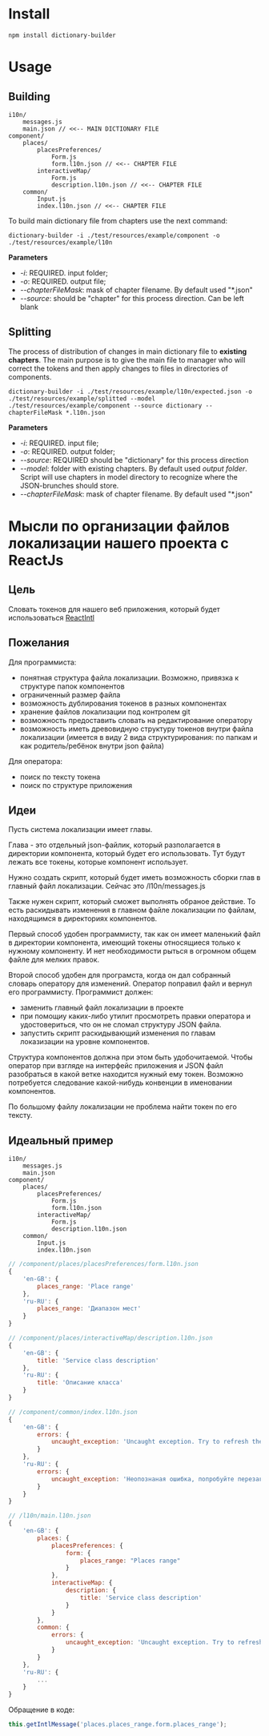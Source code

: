 Install
===

```shell
npm install dictionary-builder
```

Usage
===

Building
---

```
i10n/
	messages.js
	main.json // <<-- MAIN DICTIONARY FILE
component/
	places/
		placesPreferences/
			Form.js
			form.l10n.json // <<-- CHAPTER FILE
		interactiveMap/
			Form.js
			description.l10n.json // <<-- CHAPTER FILE
	common/
		Input.js
		index.l10n.json // <<-- CHAPTER FILE
```

To build main dictionary file from chapters use the next command:

```shell
dictionary-builder -i ./test/resources/example/component -o ./test/resources/example/l10n
```

**Parameters**

- _-i_: REQUIRED. input folder;
- _-o_: REQUIRED. output file;
- _--chapterFileMask_: mask of chapter filename. By default used "*.json" 
- _--source_: should be "chapter" for this process direction. Can be left blank

Splitting 
---

The process of distribution of changes in main dictionary file to **existing chapters**. 
The main purpose is to give the main file to manager who will correct the tokens and then apply changes to files in 
directories of components.

```shell
dictionary-builder -i ./test/resources/example/l10n/expected.json -o ./test/resources/example/splitted --model ./test/resources/example/component --source dictionary --chapterFileMask *.l10n.json
```

**Parameters**

- _-i_: REQUIRED. input file;
- _-o_: REQUIRED. output folder;
- _--source_: REQUIRED should be "dictionary" for this process direction
- _--model_: folder with existing chapters. By default used _output folder_. Script will use chapters in model directory to recognize where the JSON-brunches should store.
- _--chapterFileMask_: mask of chapter filename. By default used "*.json" 


Мысли по организации файлов локализации нашего проекта с ReactJs
===

Цель
---

Словать токенов для нашего веб приложения, который будет использоваться [ReactIntl](https://github.com/yahoo/react-intl)

Пожелания
---

Для программиста:

- понятная структура файла локализации. Возможно, привязка к структуре папок компонентов
- ограниченный размер файла
- возможность дублирования токенов в разных компонентах
- хранение файлов локализации под контролем git
- возможность предоставить словать на редактирование оператору
- возможность иметь древовидную структуру токенов внутри файла локализации (имеется в виду 2 вида структурирования: по папкам и как родитель/ребёнок внутри json файла)

Для оператора:

- поиск по тексту токена
- поиск по структуре приложения

Идеи
---

Пусть система локализации имеет главы. 

Глава - это отдельный json-файлик, который разполагается в директории компонента, который будет его использовать. Тут будут лежать все токены, которые компонент использует. 

Нужно создать скрипт, который будет иметь возможность сборки глав в главный файл локализации. Сейчас это /l10n/messages.js

Также нужен скрипт, который сможет выполнять обраное действие. То есть раскидывать изменения в главном файле локализации по файлам, находящимся в директориях компонентов.

Первый способ удобен программисту, так как он имеет маленький файл в директории компонента, имеющий токены относящиеся только к нужному компоненту. И нет необходимости рыться в огромном общем файле для мелких правок.

Второй способ удобен для програмста, когда он дал собранный словарь оператору для изменений. Оператор поправил файл и вернул его программисту. Программист должен:

- заменить главный файл локализации в проекте
- при помощиу каких-либо утилит просмотреть правки оператора и удостовериться, что он не сломал структуру JSON файла. 
- запустить скрипт раскидывающий изменения по главам локазизации на уровне компонентов.

Структура компонентов должна при этом быть удобочитаемой. Чтобы оператор при взгляде на интерфейс приложения и JSON файл разобраться в какой ветке находится нужный ему токен. Возможно потребуется следование какой-нибудь конвенции в именовании компонентов.

По большому файлу локализации не проблема найти токен по его тексту. 

Идеальный пример
---

```
i10n/
	messages.js
	main.json
component/
	places/
		placesPreferences/
			Form.js
			form.l10n.json
		interactiveMap/
			Form.js
			description.l10n.json
	common/
		Input.js
		index.l10n.json
```

```js
// /component/places/placesPreferences/form.l10n.json
{
	'en-GB': {
		places_range: 'Place range'
	},
	'ru-RU': {
		places_range: 'Диапазон мест'
	}
}
```

```js
// /component/places/interactiveMap/description.l10n.json
{
	'en-GB': {
		title: 'Service class description'
	},
	'ru-RU': {
		title: 'Описание класса'
	}
}
```


```js
// /component/common/index.l10n.json
{
	'en-GB': {
		errors: {
			uncaught_exception: 'Uncaught exception. Try to refresh the page'
		}
	},
	'ru-RU': {
		errors: {
			uncaught_exception: 'Неопознаная ошибка, попробуйте перезагрузить страницу'
		}
	}
}
```


```js
// /l10n/main.l10n.json
{
	'en-GB': {
		places: {
			placesPreferences: {
				form: {
					places_range: "Places range"
				}
			},
			interactiveMap: {
				description: {
					title: 'Service class description'
				}
			}
		},
		common: {
			errors: {
				uncaught_exception: 'Uncaught exception. Try to refresh the page'
			}
		}
	},
	'ru-RU': {
		...
	}
}
```

Обращение в коде:

```js
this.getIntlMessage('places.places_range.form.places_range');

```